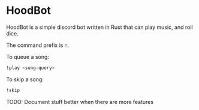 # HoodBot

HoodBot is a simple discord bot written in Rust that can play music, and roll dice.

The command prefix is `!`.

To queue a song:

```bash
!play <song-query>
```

To skip a song:

```bash
!skip
```

TODO: Document stuff better when there are more features